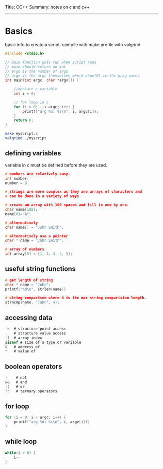 Title: CC++
Summary: notes on c and c++
- - - 

# Basics

basic info to create a script.
compile with make
profile with valgrind
```c
#include <stdio.h>

// main function gets run when script runs
// main should return an int
// argc is the number of args
// argv is the args themselves where argv[0] is the prog name.
int main(int argc, char *argv[]) {

	//declare a variable
	int i = 0;

	// for loop in c
	for (i = 0; i < argc; i++) {
		printf("arg %d: %s\n", i, argv[i]);
	}
	return 0;
}
```

```bash
make myscript.c
valgrind ./myscript
```

## **defining variables**

variable in c must be defined before they are used.

```c
# numbers are relatively easy.
int number;
number = 8;

# strings are more complex as they are arrays of characters and 
# can be done in a variety of ways

# create an array with 100 spaces and fill in one by one.
char name[100];
name[0]="A";

# alternatively
char name[] = "John Smith";

# alternatively use a pointer
char * name = "John Smith";

# array of numbers
int array[5] = {1, 2, 3, 4, 5};

```

## **useful string functions**

```c
# get length of string
char * name = "John";
printf("%d\n", strlen(name))

# string comparison where 4 is the max string comparision length.
strncmp(name, "John", 4);
```


## **accessing data**

```c
->  # structure point access
.   # structure value access
[]  # array index
sizeof # size of a type or variable
&   # address of
*   # value of
```

## **boolean operators**

```c
!    # not
&&   # and
||   # or
?:   # ternary operators
```

## for loop

```c
for (i = 0; i < argc; i++) {
	printf("arg %d: %s\n", i, argv[i]);
}
```

## while loop

```c
while(i > 0) {
	i--
}
```

